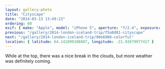 ```yaml
---
layout: gallery-photo
title: "Cityscape"
date: "2014-03-13 13:49:23"
ordering: 60
exif: { make: "Apple", model: "iPhone 5", aperture: "f/2.4", exposure: "1/2463" }
previous: "/gallery/2014-london-iceland-trip/f5a8d81-cityscape"
next: "/gallery/2014-london-iceland-trip/90e6908-colorful"
location: { latitude: 64.141899108887, longitude: -21.92679977417 }
---
```


While at the top, there was a nice break in the clouds, but more weather was definitely coming.
